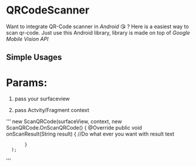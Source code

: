 # QRCodeScanner

Want to integrate QR-Code scanner in _Android_ :kissing_heart: ? Here is a easiest way to scan qr-code. Just use this Android library, library is made on top of *Google Mobile Vision  API*


## Simple Usages

# Params:
1) pass your surfaceview

2) pass Actvity/Fragment context

'''
      new ScanQRCode(surfaceView, context, new ScanQRCode.OnScanQRCode()
      {
           @Override
           public void onScanResult(String result) 
           {
              //Do what ever you want with result text
               
           }
      );
'''
